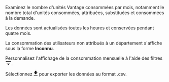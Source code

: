 Examinez le nombre d'unités Vantage consommées par mois, notamment le nombre total d'unités consommées, attribuées, substituées et consommées à la demande.

Les données sont actualisées toutes les heures et conservées pendant quatre mois.

La consommation des utilisateurs non attribués à un département s'affiche sous la forme **Inconnu**.

Personnalisez l'affichage de la consommation mensuelle à l'aide des filtres ![FilterIcon.png](../Images/FilterIcon.png).

Sélectionnez ![ConsumptionExport.png](../Images/ConsumptionExport.png) pour exporter les données au format .csv.
